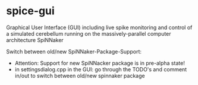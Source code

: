 # spice-gui
Graphical User Interface (GUI) including live spike monitoring and control of a simulated cerebellum running on the massively-parallel computer architecture SpiNNaker

Switch between old/new SpiNNaker-Package-Support:
- Attention: Support for new SpiNNacker package is in pre-alpha state!
- in settingsdialog.cpp in the GUI: go through the TODO's and comment in/out to switch between old/new spinnaker package

